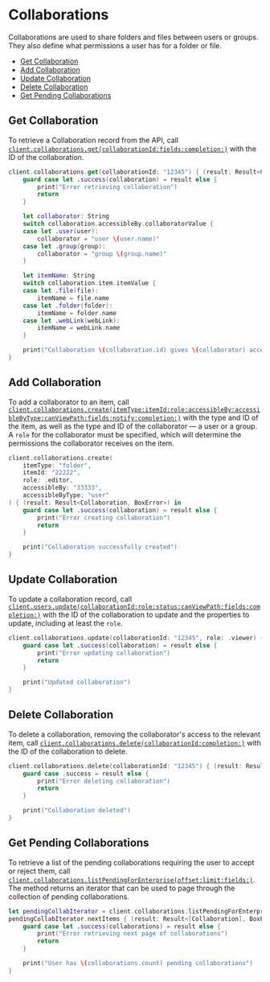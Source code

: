 Collaborations
==============

Collaborations are used to share folders and files between users or groups. They also define what permissions a user
has for a folder or file.

<!-- START doctoc generated TOC please keep comment here to allow auto update -->
<!-- DON'T EDIT THIS SECTION, INSTEAD RE-RUN doctoc TO UPDATE -->


- [Get Collaboration](#get-collaboration)
- [Add Collaboration](#add-collaboration)
- [Update Collaboration](#update-collaboration)
- [Delete Collaboration](#delete-collaboration)
- [Get Pending Collaborations](#get-pending-collaborations)

<!-- END doctoc generated TOC please keep comment here to allow auto update -->

Get Collaboration
-----------------

To retrieve a Collaboration record from the API, call
[`client.collaborations.get(collaborationId:fields:completion:)`][get-collaboration]
with the ID of the collaboration.

```swift
client.collaborations.get(collaborationId: "12345") { (result: Result<Collaboration, BoxError>) in
    guard case let .success(collaboration) = result else {
        print("Error retrieving collaboration")
        return
    }

    let collaborator: String
    switch collaboration.accessibleBy.collaboratorValue {
    case let .user(user):
        collaborator = "user \(user.name)"
    case let .group(group):
        collaborator = "group \(group.name)"
    }

    let itemName: String
    switch collaboration.item.itemValue {
    case let .file(file):
        itemName = file.name
    case let .folder(folder):
        itemName = folder.name
    case let .webLink(webLink):
        itemName = webLink.name
    }

    print("Collaboration \(collaboration.id) gives \(collaborator) access to \(itemName)")
}
```

[get-collaboration]: http://opensource.box.com/box-ios-sdk/Classes/CollaborationsModule.html#/s:6BoxSDK20CollaborationsModuleC16get5collaborationId6fields10completionySS_SaySSGSgys6ResultOyAA0F0CAA0A5ErrorOGctF

Add Collaboration
-----------------

To add a collaborator to an item, call
[`client.collaborations.create(itemType:itemId:role:accessibleBy:accessibleByType:canViewPath:fields:notify:completion:)`][create-collaboration]
with the type and ID of the item, as well as the type and ID of the collaborator — a user or a group.  A `role` for the
collaborator must be specified, which will determine the permissions the collaborator receives on the item.

```swift
client.collaborations.create(
    itemType: "folder",
    itemId: "22222",
    role: .editor,
    accessibleBy: "33333",
    accessibleByType: "user"
) { (result: Result<Collaboration, BoxError>) in
    guard case let .success(collaboration) = result else {
        print("Error creating collaboration")
        return
    }

    print("Collaboration successfully created")
}
```

[create-collaboration]: http://opensource.box.com/box-ios-sdk/Classes/CollaborationsModule.html#/s:6BoxSDK20CollaborationsModuleC19create8itemType0G2Id4role12accessibleBy0klH011canViewPath6fields6notify10completionySS_SSAA0F4RoleOSSAA010AccessibleL0OSbSgSaySSGSgARys6ResultOyAA0F0CAA0A5ErrorOGctF

Update Collaboration
--------------------

To update a collaboration record, call
[`client.users.update(collaborationId:role:status:canViewPath:fields:completion:)`][update-collaboration]
with the ID of the collaboration to update and the properties to update, including at least the `role`.

```swift
client.collaborations.update(collaborationId: "12345", role: .viewer) { (result: Result<Collaboration, BoxError>) in
    guard case let .success(collaboration) = result else {
        print("Error updating collaboration")
        return
    }

    print("Updated collaboration")
}
```

[update-collaboration]: http://opensource.box.com/box-ios-sdk/Classes/CollaborationsModule.html#/s:6BoxSDK20CollaborationsModuleC19update15collaborationId4role6status11canViewPath6fields10completionySS_AA0F4RoleOAA0F6StatusOSgSbSgSaySSGSgys6ResultOyAA0F0CAA0A5ErrorOGctF

Delete Collaboration
--------------------

To delete a collaboration, removing the collaborator's access to the relevant item, call
[`client.collaborations.delete(collaborationId:completion:)`][delete-collaboration]
with the ID of the collaboration to delete.

```swift
client.collaborations.delete(collaborationId: "12345") { (result: Result<Void, BoxError>) in
    guard case .success = result else {
        print("Error deleting collaboration")
        return
    }

    print("Collaboration deleted")
}
```

[delete-collaboration]: http://opensource.box.com/box-ios-sdk/Classes/CollaborationsModule.html#/s:6BoxSDK20CollaborationsModuleC19delete15collaborationId10completionySS_ys6ResultOyytAA0A5ErrorOGctF

Get Pending Collaborations
--------------------------

To retrieve a list of the pending collaborations requiring the user to accept or reject them, call
[`client.collaborations.listPendingForEnterprise(offset:limit:fields:)`][get-pending-collaborations].
The method returns an iterator that can be used to page through the collection of pending collaborations.

```swift
let pendingCollabIterator = client.collaborations.listPendingForEnterprise()
pendingCollabIterator.nextItems { (result: Result<[Collaboration], BoxError>) in
    guard case let .success(collaborations) = result else {
        print("Error retrieving next page of collaborations")
        return
    }

    print("User has \(collaborations.count) pending collaborations")
}
```

[get-pending-collaborations]: http://opensource.box.com/box-ios-sdk/Classes/CollaborationsModule.html#/s:6BoxSDK20CollaborationsModuleC010listPendingForEnterpriseC06offset5limit6fieldsAA18PaginationIteratorCyAA13CollaborationCGSiSg_AMSaySSGSgtF
